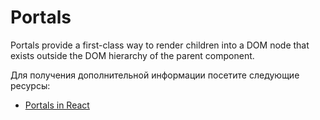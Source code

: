 # Portals

Portals provide a first-class way to render children into a DOM node that exists outside the DOM hierarchy of the parent component.

Для получения дополнительной информации посетите следующие ресурсы:

- [Portals in React](https://react.dev/reference/react-dom/createPortal)

